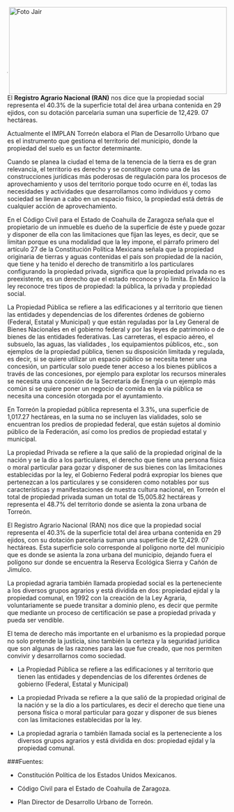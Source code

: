 

<p>
   <a title="ir a Otras Publicaciones" href="http://www.trcimplan.gob.mx/autores/jair-miramontes-chavez.html"><img class="img-responsive contenido-imagen" src="../imagenes/128/arq-jair-miramontes-chavez-top2.png" align="right" alt="Foto Jair" width="500" height="200"></a>

</p>

</br></br></br></br></br></br></br></br>

---

El **Registro Agrario Nacional (RAN)** nos dice que la propiedad social representa el 40.3% de la superficie total del área urbana contenida en 29 ejidos, con su dotación parcelaria suman una superficie de 12,429. 07 hectáreas.

Actualmente el IMPLAN Torreón elabora el Plan de Desarrollo Urbano que es el instrumento que gestiona el territorio del municipio, donde la propiedad del suelo es un factor determinante.

Cuando se planea la ciudad el tema de la tenencia de la tierra es de gran relevancia, el territorio es derecho y se constituye como una de las construcciones jurídicas más poderosas de regulación para los procesos de aprovechamiento y usos del territorio porque todo ocurre en él, todas las necesidades y actividades que desarrollamos como individuos y como sociedad se llevan a cabo en un espacio físico, la propiedad está detrás de cualquier acción de aprovechamiento.

En el Código Civil para el Estado de Coahuila de Zaragoza señala que el propietario de un inmueble es dueño de la superficie de éste y puede gozar y disponer de ella con las limitaciones que fijan las leyes, es decir, que se limitan porque es una modalidad que la ley impone, el párrafo primero del artículo 27 de la Constitución Política Mexicana señala que la propiedad originaria de tierras y aguas contenidas el país son propiedad de la nación, que tiene y ha tenido el derecho de transmitirlo a los particulares configurando la propiedad privada, significa que la propiedad privada no es preexistente, es un derecho que el estado reconoce y lo limita.
En México la ley reconoce tres tipos de propiedad: la pública, la privada y propiedad social.

La Propiedad Pública se refiere a las edificaciones y al territorio que tienen las entidades y dependencias de los diferentes órdenes de gobierno (Federal, Estatal y Municipal) y que están reguladas por la Ley General de Bienes Nacionales en el gobierno federal y por las leyes de patrimonio o de bienes de las entidades federativas.
Las carreteras, el espacio aéreo, el subsuelo, las aguas,  las vialidades , los equipamientos públicos, etc., son ejemplos de la propiedad pública, tienen su disposición limitada y regulada, es decir, si se quiere utilizar un espacio público se necesita tener una concesión, un particular solo puede tener acceso a los bienes públicos a través de las concesiones, por ejemplo para explotar los recursos minerales se necesita una concesión de la Secretaría de Energía o un ejemplo más común si se quiere poner un negocio de comida en la vía pública se necesita una concesión otorgada por el ayuntamiento.

En Torreón la propiedad pública representa el 3.3%, una superficie de 1,017.27 hectáreas, en la suma no se incluyen las vialidades, solo se encuentran los predios de propiedad federal, que están sujetos al dominio público de la Federación, así como los predios de propiedad estatal y municipal.

La propiedad Privada se refiere a la que salió de la propiedad original de la nación y se la dio a los particulares, el derecho que tiene una persona física o moral particular para gozar y disponer de sus bienes con las limitaciones establecidas por la ley, el Gobierno Federal podrá expropiar los bienes que pertenezcan a los particulares y se consideren como notables por sus características y manifestaciones de nuestra cultura nacional, en Torreón el total de propiedad privada suman un total de 15,005.82 hectáreas y representa el 48.7%  del territorio donde se asienta la zona urbana de Torreón.

El Registro Agrario Nacional (RAN) nos dice que la propiedad social representa el 40.3% de la superficie total del área urbana contenida en 29 ejidos, con su dotación parcelaria suman una superficie de 12,429. 07 hectáreas. Esta superficie solo corresponde al polígono norte del municipio que es donde se asienta la zona urbana del municipio, dejando fuera el polígono sur donde se encuentra la Reserva Ecológica Sierra y Cañón de Jimulco.

La propiedad agraria también llamada propiedad social es la perteneciente a los diversos grupos agrarios y está dividida en dos: propiedad ejidal y la propiedad comunal, en 1992 con la creación de la Ley Agraria, voluntariamente se puede transitar a dominio pleno, es decir que permite que mediante un proceso de certificación se pase a propiedad privada y pueda ser vendible.

El tema de derecho más importante en el urbanismo es la propiedad porque no solo pretende la justicia, sino también la certeza y la seguridad jurídica que son algunas de las razones para las que fue creado, que nos permiten convivir y desarrollarnos como sociedad.

- La Propiedad Pública se refiere a las edificaciones y al territorio que tienen las entidades y dependencias de los diferentes órdenes de gobierno (Federal, Estatal y Municipal)

- La propiedad Privada se refiere a la que salió de la propiedad original de la nación y se la dio a los particulares, es decir el derecho que tiene una persona física o moral particular para gozar y disponer de sus bienes con las limitaciones establecidas por la ley.

- La propiedad agraria o también llamada social es la perteneciente a los diversos grupos agrarios y está dividida en dos: propiedad ejidal y la propiedad comunal.

###Fuentes:

- Constitución Política de los Estados Unidos Mexicanos.

- Código Civil para el Estado de Coahuila de Zaragoza.

- Plan Director de Desarrollo Urbano de Torreón.
